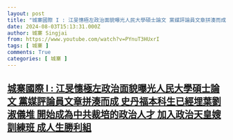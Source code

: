 ```yaml
---
layout: post
title: "城寨國際 I : 江旻憓極左政治面貌曝光人民大學碩士論文 黨媒評論員文章拼湊而成 史丹福本科生已經埋葉劉淑儀堆 開始成為中共裁培的政治人才 加入政治天皇嫂訓練班 成人生勝利組"
date: 2024-08-03T15:13:31.000Z
author: 城寨 Singjai
from: https://www.youtube.com/watch?v=PYnuT3HUxrI
tags: [ 城寨 ]
comments: True
categories: [ 城寨 ]
---
```

<!--1722698011000-->
[城寨國際 I : 江旻憓極左政治面貌曝光人民大學碩士論文 黨媒評論員文章拼湊而成 史丹福本科生已經埋葉劉淑儀堆 開始成為中共裁培的政治人才 加入政治天皇嫂訓練班 成人生勝利組](https://www.youtube.com/watch?v=PYnuT3HUxrI)
------

<div>

</div>

